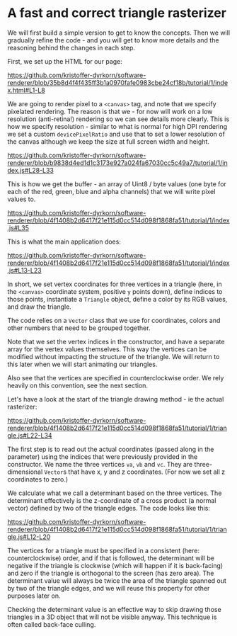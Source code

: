 # A fast and correct triangle rasterizer

We will first build a simple version to get to know the concepts. Then we will gradually refine the code - and you will get to know more details and the reasoning behind the changes in each step.

First, we set up the HTML for our page:

https://github.com/kristoffer-dyrkorn/software-renderer/blob/35b8d4f4f435ff3b1a0970fafe0983cbe24cf18b/tutorial/1/index.html#L1-L8

We are going to render pixel to a `<canvas>` tag, and note that we specify pixelated rendering. The reason is that we - for now will work on a low resolution (anti-retina!) rendering so we can see details more clearly. This is how we specify resolution - similar to what is normal for high DPI rendering we set a custom `devicePixelRatio` and use that to set a lower resolution of the canvas although we keep the size at full screen width and height.

https://github.com/kristoffer-dyrkorn/software-renderer/blob/b9838d4ed1d1c3173e927a024fa67030cc5c49a7/tutorial/1/index.js#L28-L33

This is how we get the buffer - an array of Uint8 / byte values (one byte for each of the red, green, blue and alpha channels) that we will write pixel values to.

https://github.com/kristoffer-dyrkorn/software-renderer/blob/4f1408b2d6417f21e115d0cc514d098f1868fa51/tutorial/1/index.js#L35

This is what the main application does:

https://github.com/kristoffer-dyrkorn/software-renderer/blob/4f1408b2d6417f21e115d0cc514d098f1868fa51/tutorial/1/index.js#L13-L23

In short, we set vertex coordinates for three vertices in a triangle (here, in the `<canvas>` coordinate system, positive `y` points down), define indices to those points, instantiate a `Triangle` object, define a color by its RGB values, and draw the triangle.

The code relies on a `Vector` class that we use for coordinates, colors and other numbers that need to be grouped together.

Note that we set the vertex indices in the constructor, and have a separate array for the vertex values themselves. This way the vertices can be modified without impacting the structure of the triangle. We will return to this later when we will start animating our triangles.

Also see that the vertices are specified in counterclockwise order. We rely heavily on this convention, see the next section. 

Let's have a look at the start of the triangle drawing method - ie the actual rasterizer:

https://github.com/kristoffer-dyrkorn/software-renderer/blob/4f1408b2d6417f21e115d0cc514d098f1868fa51/tutorial/1/triangle.js#L22-L34

The first step is to read out the actual coordinates (passed along in the parameter) using the indices that were previously provided in the constructor. We name the three vertices `va`, `vb` and `vc`. They are three-dimensional `Vector`s that have x, y and z coordinates. (For now we set all z coordinates to zero.)

We calculate what we call a determinant based on the three vertices. The determinant effectively is the z-coordinate of a cross product (a normal vector) defined by two of the triangle edges. The code looks like this:

https://github.com/kristoffer-dyrkorn/software-renderer/blob/4f1408b2d6417f21e115d0cc514d098f1868fa51/tutorial/1/triangle.js#L12-L20

The vertices for a triangle must be specified in a consistent (here: counterclockwise) order, and if that is followed, the determinant will be negative if the triangle is clockwise (which will happen if it is back-facing) and zero if the triangle is orthogonal to the screen (has zero area). The determinant value will always be twice the area of the triangle spanned out by two of the triangle edges, and we will reuse this property for other purposes later on.

Checking the determinant value is an effective way to skip drawing those triangles in a 3D object that will not be visible anyway. This technique is often called back-face culling. 


